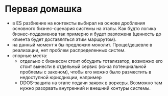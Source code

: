 # Первая домашка

- в ES разбиение на контексты выбирал на основе дробления основного бизнес-сценария системы на этапы. Как будто логика бизнес-поддоменов так примерно и будет разложена (ценность до клиента будет доставляться этим маршрутом).
- на данный момент я бы предложил монолит. Проще/дешевле в реализации, нет проблем распределенных систем.
- спорные места:
  - отдельно с бизнесом стоит обсудить тотализатор, возможно его стоит вынести в отдельный сервис (из-за потенциальной проблемы с законом), чтобы его можно было разместить в недоступной юрисдикции, например
  - DDOS-защита на этапе подачи заявок в воркеры. Возможно там нужно разорвать внутренний и внешний контуры системы.

